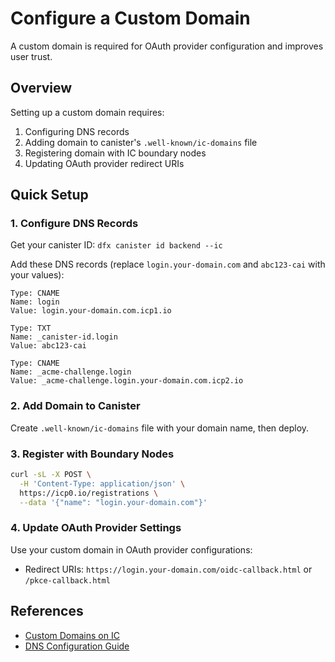 # Configure a Custom Domain

A custom domain is required for OAuth provider configuration and improves user trust.

## Overview

Setting up a custom domain requires:
1. Configuring DNS records
2. Adding domain to canister's `.well-known/ic-domains` file
3. Registering domain with IC boundary nodes
4. Updating OAuth provider redirect URIs

## Quick Setup

### 1. Configure DNS Records

Get your canister ID: `dfx canister id backend --ic`

Add these DNS records (replace `login.your-domain.com` and `abc123-cai` with your values):

```
Type: CNAME
Name: login
Value: login.your-domain.com.icp1.io

Type: TXT
Name: _canister-id.login
Value: abc123-cai

Type: CNAME
Name: _acme-challenge.login
Value: _acme-challenge.login.your-domain.com.icp2.io
```

### 2. Add Domain to Canister

Create `.well-known/ic-domains` file with your domain name, then deploy.

### 3. Register with Boundary Nodes

```bash
curl -sL -X POST \
  -H 'Content-Type: application/json' \
  https://icp0.io/registrations \
  --data '{"name": "login.your-domain.com"}'
```

### 4. Update OAuth Provider Settings

Use your custom domain in OAuth provider configurations:
- Redirect URIs: `https://login.your-domain.com/oidc-callback.html` or `/pkce-callback.html`

## References

- [Custom Domains on IC](https://internetcomputer.org/docs/building-apps/frontends/custom-domains/using-custom-domains)
- [DNS Configuration Guide](https://internetcomputer.org/docs/building-apps/frontends/custom-domains/dns-setup)
